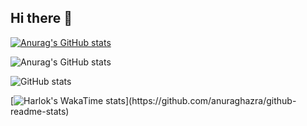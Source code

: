 ## Hi there 👋


 [![Anurag's GitHub stats](https://github-readme-stats.vercel.app/api?username=LucassolHenrique )](https://github.com/anuraghazra/github-readme-stats)

![Anurag's GitHub stats](https://github-readme-stats.vercel.app/api?username=anuraghazra&show_icons=true&themeLucassolHenrique=radical)

![GitHub stats](https://github-readme-stats.vercel.app/api?username=anuraghazra&theme=dark&show_icons=true)

[![Harlok's WakaTime stats](https://github-readme-stats.vercel.app/api/wakatime?username=LucassolHenrique_)](https://github.com/anuraghazra/github-readme-stats)
